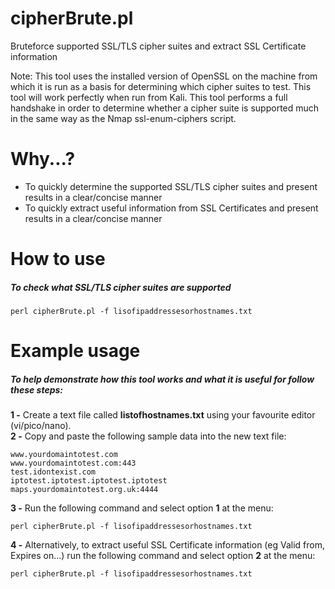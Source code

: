 # cipherBrute.pl
Bruteforce supported SSL/TLS cipher suites and extract SSL Certificate information

Note: This tool uses the installed version of OpenSSL on the machine from which it is run as a basis for determining which cipher suites to test. This tool will work perfectly when run from Kali. This tool performs a full handshake in order to determine whether a cipher suite is supported much in the same way as the Nmap ssl-enum-ciphers script.

# Why...?

* To quickly determine the supported SSL/TLS cipher suites and present results in a clear/concise manner
* To quickly extract useful information from SSL Certificates and present results in a clear/concise manner

# How to use

##### To check what SSL/TLS cipher suites are supported

`perl cipherBrute.pl -f lisofipaddressesorhostnames.txt`

# Example usage

##### To help demonstrate how this tool works and what it is useful for follow these steps:

**1 -** Create a text file called **listofhostnames.txt** using your favourite editor (vi/pico/nano).  
**2 -** Copy and paste the following sample data into the new text file:

```
www.yourdomaintotest.com
www.yourdomaintotest.com:443
test.idontexist.com
iptotest.iptotest.iptotest.iptotest
maps.yourdomaintotest.org.uk:4444
```
**3 -** Run the following command and select option **1** at the menu:

`perl cipherBrute.pl -f lisofipaddressesorhostnames.txt`

**4 -** Alternatively, to extract useful SSL Certificate information (eg Valid from, Expires on...) run the following command and select option **2** at the menu:

`perl cipherBrute.pl -f lisofipaddressesorhostnames.txt`




